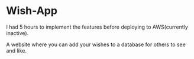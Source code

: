 # Wish-App

I had 5 hours to implement the features before deploying to AWS\(currently inactive\).

A website where you can add your wishes to a database for others to see and like.
